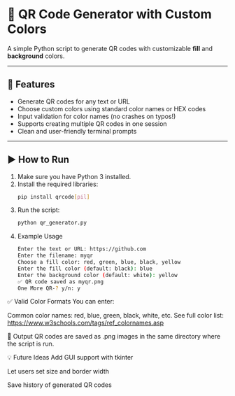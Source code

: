 # 🎨 QR Code Generator with Custom Colors

A simple Python script to generate QR codes with customizable **fill** and **background** colors.

---

## 🔧 Features

- Generate QR codes for any text or URL
- Choose custom colors using standard color names or HEX codes
- Input validation for color names (no crashes on typos!)
- Supports creating multiple QR codes in one session
- Clean and user-friendly terminal prompts

---

## ▶️ How to Run

1. Make sure you have Python 3 installed.
2. Install the required libraries:
   ```bash
   pip install qrcode[pil]
   
3. Run the script:
    ```bash
    python qr_generator.py

4. Example Usage
    ```bash
    Enter the text or URL: https://github.com
    Enter the filename: myqr
    Choose a fill color: red, green, blue, black, yellow
    Enter the fill color (default: black): blue
    Enter the background color (default: white): yellow
    ✅ QR code saved as myqr.png
    One More QR-? y/n: y

✅ Valid Color Formats
  You can enter:
  
  Common color names: red, blue, green, black, white, etc.
  See full color list: https://www.w3schools.com/tags/ref_colornames.asp

📁 Output
  QR codes are saved as .png images in the same directory where the script is run.

💡 Future Ideas
  Add GUI support with tkinter
  
  Let users set size and border width
  
  Save history of generated QR codes



    
    




